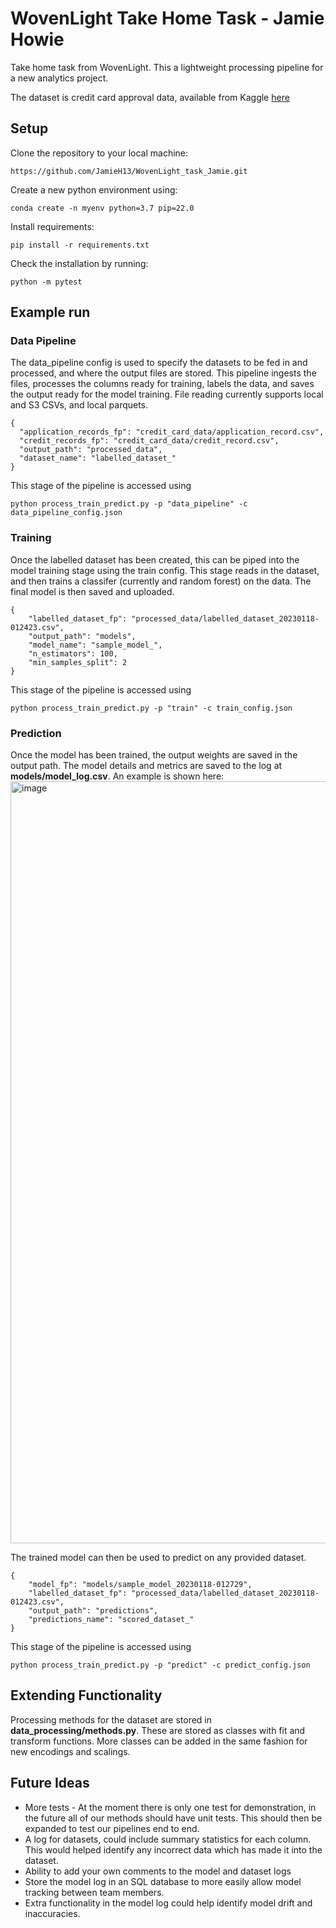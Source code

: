 # WovenLight Take Home Task - Jamie Howie

Take home task from WovenLight. This a lightweight processing pipeline for a new analytics project.

The dataset is credit card approval data, available from Kaggle [here](https://www.kaggle.com/datasets/rikdifos/credit-card-approval-prediction)

## Setup

Clone the repository to your local machine:
```
https://github.com/JamieH13/WovenLight_task_Jamie.git
```

Create a new python environment using:
```
conda create -n myenv python=3.7 pip=22.0
```

Install requirements:
```
pip install -r requirements.txt
```

Check the installation by running:
```
python -m pytest
```

## Example run
### Data Pipeline
The data_pipeline config is used to specify the datasets to be fed in and processed, and where the output files are stored. This pipeline ingests the files, processes the columns ready for training, labels the data, and saves the output ready for the model training. File reading currently supports local and S3 CSVs, and local parquets.
```
{
  "application_records_fp": "credit_card_data/application_record.csv",
  "credit_records_fp": "credit_card_data/credit_record.csv",
  "output_path": "processed_data",
  "dataset_name": "labelled_dataset_"
}
```
This stage of the pipeline is accessed using
```
python process_train_predict.py -p "data_pipeline" -c data_pipeline_config.json
```
### Training
Once the labelled dataset has been created, this can be piped into the model training stage using the train config. This stage reads in the dataset, and then trains a classifer (currently and random forest) on the data. The final model is then saved and uploaded.
```
{
    "labelled_dataset_fp": "processed_data/labelled_dataset_20230118-012423.csv",
    "output_path": "models",
    "model_name": "sample_model_",
    "n_estimators": 100,
    "min_samples_split": 2
}
```
This stage of the pipeline is accessed using
```
python process_train_predict.py -p "train" -c train_config.json
```
### Prediction
Once the model has been trained, the output weights are saved in the output path. The model details and metrics are saved to the log at **models/model_log.csv**. An example is shown here:
<img width="1219" alt="image" src="https://user-images.githubusercontent.com/87650224/213168700-1ab1a5e3-6d7d-41e8-b879-530837407bfc.png">

The trained model can then be used to predict on any provided dataset.
```
{
    "model_fp": "models/sample_model_20230118-012729",
    "labelled_dataset_fp": "processed_data/labelled_dataset_20230118-012423.csv",
    "output_path": "predictions",
    "predictions_name": "scored_dataset_"
}
```

This stage of the pipeline is accessed using
```
python process_train_predict.py -p "predict" -c predict_config.json
```

## Extending Functionality

Processing methods for the dataset are stored in **data_processing/methods.py**. These are stored as classes with fit and transform functions. More classes can be added in the same fashion for new encodings and scalings.

## Future Ideas
- More tests - At the moment there is only one test for demonstration, in the future all of our methods should have unit tests. This should then be expanded to test our pipelines end to end.
- A log for datasets, could include summary statistics for each column. This would helped identify any incorrect data which has made it into the dataset.
- Ability to add your own comments to the model and dataset logs
- Store the model log in an SQL database to more easily allow model tracking between team members.
- Extra functionality in the model log could help identify model drift and inaccuracies.



